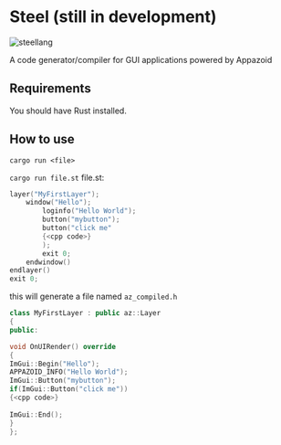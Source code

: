 # Steel (still in development)
![steellang](https://github.com/Byte-White/Steel/assets/51212450/f5f5b626-bb68-455c-91d8-a3ea77eb77b2)


A code generator/compiler for GUI applications powered by Appazoid 


## Requirements
You should have Rust installed.


## How to use


`cargo run <file>`

`cargo run file.st`
file.st:
```cpp
layer("MyFirstLayer");
    window("Hello");
        loginfo("Hello World");
        button("mybutton");
        button("click me" 
        {<cpp code>}
        );
        exit 0;
    endwindow()
endlayer()
exit 0;
```

this will generate a file named `az_compiled.h`

```cpp
class MyFirstLayer : public az::Layer
{
public:

void OnUIRender() override
{
ImGui::Begin("Hello");
APPAZOID_INFO("Hello World");
ImGui::Button("mybutton");
if(ImGui::Button("click me"))
{<cpp code>}
        
ImGui::End();
}
};

```